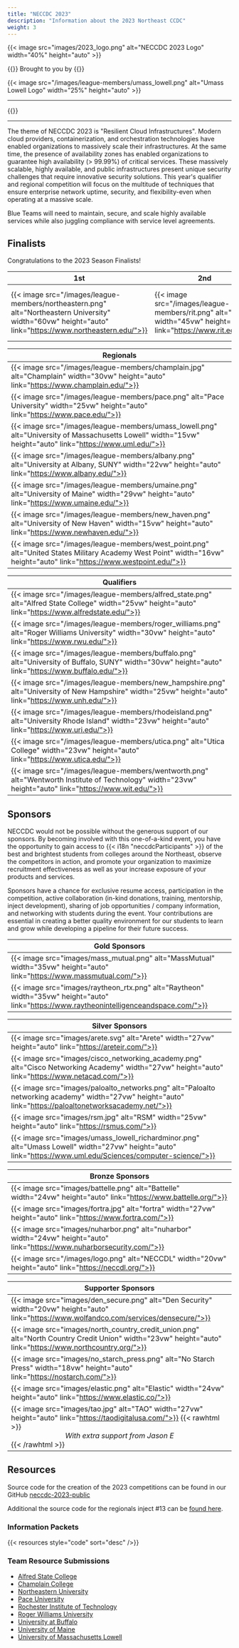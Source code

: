 ```yaml
---
title: "NECCDC 2023"
description: "Information about the 2023 Northeast CCDC"
weight: 3
---
```


{{< image src="images/2023_logo.png" alt="NECCDC 2023 Logo" width="40%" height="auto" >}}

{{<intro>}}
Brought to you by
{{</intro>}}

{{< image src="/images/league-members/umass_lowell.png" alt="Umass Lowell Logo" width="25%" height="auto" >}}

---

{{<toc>}}

---

The theme of NECCDC 2023 is "Resilient Cloud Infrastructures".  Modern cloud providers, containerization, and orchestration technologies have enabled organizations to massively scale their infrastructures. At the same time, the presence of availability zones has enabled organizations to guarantee high availability (> 99.99%) of critical services. These massively scalable, highly available, and public infrastructures present unique security challenges that require innovative security solutions. This year's qualifier and regional competition will focus on the multitude of techniques that ensure enterprise network uptime, security, and flexibility-even when operating at a massive scale. 

Blue Teams will need to maintain, secure, and scale highly available services while also juggling compliance with service level agreements.

## Finalists

Congratulations to the 2023 Season Finalists!

| **1st** | **2nd** | **3rd** |
| - | - | - |
| {{< image src="/images/league-members/northeastern.png" alt="Northeastern University" width="60vw" height="auto" link="https://www.northeastern.edu/">}} | {{< image src="/images/league-members/rit.png" alt="RIT" width="45vw" height="auto" link="https://www.rit.edu/">}} | {{< image src="/images/league-members/umass_amherst.png" alt="University of Massachusetts Amherst" width="55vw" height="auto" link="https://www.umass.edu/">}} |

| **Regionals** |
| - |
| {{< image src="/images/league-members/champlain.jpg" alt="Champlain" width="30vw" height="auto" link="https://www.champlain.edu/">}} |
| {{< image src="/images/league-members/pace.png" alt="Pace University" width="25vw" height="auto" link="https://www.pace.edu/">}} |
| {{< image src="/images/league-members/umass_lowell.png" alt="University of Massachusetts Lowell" width="15vw" height="auto" link="https://www.uml.edu/">}} |
| {{< image src="/images/league-members/albany.png" alt="University at Albany, SUNY" width="22vw" height="auto" link="https://www.albany.edu/">}} |
| {{< image src="/images/league-members/umaine.png" alt="University of Maine" width="29vw" height="auto" link="https://www.umaine.edu/">}} |
| {{< image src="/images/league-members/new_haven.png" alt="University of New Haven" width="15vw" height="auto" link="https://www.newhaven.edu/">}} |
| {{< image src="/images/league-members/west_point.png" alt="United States Military Academy West Point" width="16vw" height="auto" link="https://www.westpoint.edu/">}} |

| **Qualifiers** |
| - |
| {{< image src="/images/league-members/alfred_state.png" alt="Alfred State College" width="25vw" height="auto" link="https://www.alfredstate.edu/">}} |
| {{< image src="/images/league-members/roger_williams.png" alt="Roger Williams University" width="30vw" height="auto" link="https://www.rwu.edu/">}} |
| {{< image src="/images/league-members/buffalo.png" alt="University of Buffalo, SUNY" width="30vw" height="auto" link="https://www.buffalo.edu/">}} |
| {{< image src="/images/league-members/new_hampshire.png" alt="University of New Hampshire" width="25vw" height="auto" link="https://www.unh.edu/">}} |
| {{< image src="/images/league-members/rhodeisland.png" alt="University Rhode Island" width="23vw" height="auto" link="https://www.uri.edu/">}} |
| {{< image src="/images/league-members/utica.png" alt="Utica College" width="23vw" height="auto" link="https://www.utica.edu/">}} |
| {{< image src="/images/league-members/wentworth.png" alt="Wentworth Institute of Technology" width="23vw" height="auto" link="https://www.wit.edu/">}} |

## Sponsors

NECCDC would not be possible without the generous support of our sponsors. By becoming involved with this one-of-a-kind event, you have the opportunity to gain access to {{< i18n "neccdcParticipants" >}} of the best and brightest students from colleges around the Northeast, observe the competitors in action, and promote your organization to maximize recruitment effectiveness as well as your increase exposure of your products and services.

Sponsors have a chance for exclusive resume access, participation in the competition, active collaboration (in-kind donations, training, mentorship, inject development), sharing of job opportunities / company information, and networking with students during the event. Your contributions are essential in creating a better quality environment for our students to learn and grow while developing a pipeline for their future success.

| **Gold Sponsors** |
| - |
| {{< image src="images/mass_mutual.png" alt="MassMutual" width="35vw" height="auto" link="https://www.massmutual.com/">}} |
| {{< image src="images/raytheon_rtx.png" alt="Raytheon" width="35vw" height="auto" link="https://www.raytheonintelligenceandspace.com/">}} |

| **Silver Sponsors** |
| - |
| {{< image src="images/arete.svg" alt="Arete" width="27vw" height="auto" link="https://areteir.com/">}} |
| {{< image src="images/cisco_networking_academy.png" alt="Cisco Networking Academy" width="27vw" height="auto" link="https://www.netacad.com/">}} |
| {{< image src="images/paloalto_networks.png" alt="Paloalto networking academy" width="27vw" height="auto" link="https://paloaltonetworksacademy.net/">}} |
| {{< image src="images/rsm.jpg" alt="RSM" width="25vw" height="auto" link="https://rsmus.com/">}} |
| {{< image src="images/umass_lowell_richardminor.png" alt="Umass Lowell" width="27vw" height="auto" link="https://www.uml.edu/Sciences/computer-science/">}} |

| **Bronze Sponsors** |
| - |
| {{< image src="images/battelle.png" alt="Battelle" width="24vw" height="auto" link="https://www.battelle.org/">}} |
| {{< image src="images/fortra.jpg" alt="fortra" width="27vw" height="auto" link="https://www.fortra.com/">}} |
| {{< image src="images/nuharbor.png" alt="nuharbor" width="24vw" height="auto" link="https://www.nuharborsecurity.com/">}} |
| {{< image src="/images/logo.png" alt="NECCDL" width="20vw" height="auto" link="https://neccdl.org/">}} |

| **Supporter Sponsors** |
| - |
| {{< image src="images/den_secure.png" alt="Den Security" width="20vw" height="auto" link="https://www.wolfandco.com/services/densecure/">}} |
| {{< image src="images/north_country_credit_union.png" alt="North Country Credit Union" width="23vw" height="auto" link="https://www.northcountry.org/">}} |
| {{< image src="images/no_starch_press.png" alt="No Starch Press" width="18vw" height="auto" link="https://nostarch.com/">}} |
| {{< image src="images/elastic.png" alt="Elastic" width="24vw" height="auto" link="https://www.elastic.co/">}} |
| {{< image src="images/tao.jpg" alt="TAO" width="27vw" height="auto" link="https://taodigitalusa.com/">}} {{< rawhtml >}}<center><i>With extra support from Jason E</i></center>{{< /rawhtml >}} |

## Resources

Source code for the creation of the 2023 competitions can be found in our GitHub [neccdc-2023-public](https://github.com/NE-Collegiate-Cyber-Defense-League/neccdc-2023-public/)

Additional the source code for the regionals inject #13 can be [found here](https://github.com/andrew-aiken/neccdl-2023-R13-webapp).

### Information Packets

{{< resources style="code" sort="desc" />}}

### Team Resource Submissions

- [Alfred State College](https://github.com/CITAlfredState/CyberSecTeamScriptingRepo)
- [Champlain College](https://github.com/ChamplainCCDC/NECCDC2022)
- [Northeastern University](https://github.com/nuccdc/tools)
- [Pace University](https://github.com/bergcybersec/pace-ccdc-2023)
- [Rochester Institute of Technology](https://github.com/orgs/CCDC-RIT/repositories)
- [Roger Williams University](https://github.com/CIC-RWU/CIC-Scripts)
- [University at Buffalo](https://github.com/ubnetdef/CCDC)
- [University of Maine](https://github.com/UMCST/CCDC2023-UMaine-Playbook)
- [University of Massachusetts Lowell](https://github.com/UML-Cyber-Security/ccdc2023)
